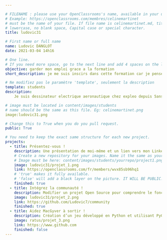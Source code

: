 ```yaml
---

# FILENAME : please use your OpenClassrooms's name, available in your url.
# Example: https://openclassrooms.com/membres/celinemartinet
# must be the name of your file. If file name is celinemartinet.md, title is celinemartinet.
# lowercase, no blank space, Capital case or special character.
title: ludovic31

# First name or full name
name: Ludovic DANGLOT
date: 2021-03-04 14h16

# One line.
# If you need more space, go to the next line and add 4 spaces on the left, as in 'description'.
objective: garder mon emploi grace a la formation
short_description: je me suis inscirs dans cette formation car je pense que c'est un metier d'avenir.

# Ne modifiez pas le paramètre 'template', seulement la description
template: students
description:
    Je suis dessinateur electrique aeronautique chez expleo depuis 5ans. je reviens d'une formation dans le monde du ski, a cause du covid elle a étét arrété prematurement meme si je l'ai obtenue. Je peux être quelqu’un de stressé pour les nouvelles choses (comme ce Mac ou cette formation), je gère ce stresse en parlant et en ruminant jusqu’a ce que ça passe. Cela peut prendre le temps de la formation, comme peut durer 2j le temps que tout ce mette en place.

# image must be located in content/images/students
# name should be the same as this file. Eg: celinemartinet.png
image:ludovic31.png

# Change this to True when you do you pull request.
public: True

# You need to keep the exact same structure for each new project.
projects:
  - title: Présentez-vous !
    description: Une présentation de moi-même et un lien vers mon LinkedIn.
    # Create a new repository for your images. Name it the same as your nickname and profile picture.
    # Image must be here: content/images/students/yourrepo/project1.png
    image: ludovic31/projet_1.png
    link: https://openclassrooms.com/fr/members/wvx85sb96hq1
    # 'true' makes it fully available.
    # 'false' will add a black layer on the picture. IT WILL BE PUBLIC!
    finished: true
  - title: Intégrez la communauté !
    description: Modifier un projet Open Source pour comprendre le fonctionnement de Git, de Github et des pull requests. 
    image: ludovic31/projet_2.png
    link: https://github.com/Ludovic7/community
    finished: true
  - title: Aidez MacGyver à sortir !
    description: Création d’un jeu développé en Python et utilisant PyGame.
    image: ratus/projet_3.png
    link: https://www.github.com
    finished: false
---
```


